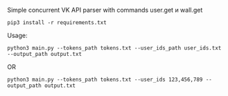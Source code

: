 Simple concurrent VK API parser with commands user.get и wall.get

```
pip3 install -r requirements.txt
```

Usage:

```
python3 main.py --tokens_path tokens.txt --user_ids_path user_ids.txt --output_path output.txt
```
OR
```
python3 main.py --tokens_path tokens.txt --user_ids 123,456,789 --output_path output.txt
```

